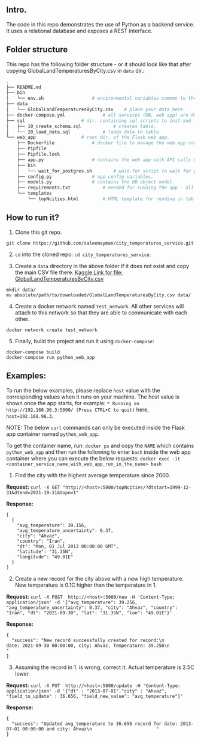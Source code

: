 ## Intro.

The code in this repo demonstrates the use of Python as a backend service. It uses a relational
database and exposes a REST interface.

## Folder structure

This repo has the following folder structure - or it should look like that after copying GlobalLandTemperaturesByCity.csv in `data` dir.:

```bash
.
├── README.md
├── bin
│   └── env.sh					# environmental variables common to the DB and Flask app.
├── data
│   └── GlobalLandTemperaturesByCity.csv	# place your data here.
├── docker-compose.yml				# all services (DB, web app) are defined here.
├── sql						# dir. containing sql scripts to init and load data to postgres DB.
│   ├── 10_create_schema.sql			# creates table.
│   └── 20_load_data.sql			# loads data to table.
└── web_app					# root dir. of the Flask web app.
    ├── Dockerfile				# docker file to manage the web app container.
    ├── Pipfile
    ├── Pipfile.lock
    ├── app.py					# contains the web app with API calls GET, PUT, POST.
    ├── bin
    │   └── wait_for_postgres.sh		# wait-for script to wait for postgres DB to allow connections to it.
    ├── config.py				# app config variables.
    ├── models.py				# contains the DB object model.
    ├── requirements.txt			# needed for running the app - all python package requirements.
    └── templates
        └── topNcities.html			# HTML template for rending in table form the top N hottest cities.
```

## How to run it?

1. Clone this git repo.
```
git clone https://github.com/saleemayman/city_temperatures_service.git
```

2. `cd` into the cloned repo: `cd city_temperatures_service`.

3. Create a `data` directory in the above folder if it does not exist and copy the main CSV file there.
[Kaggle Link for file: GlobalLandTemperaturesByCity.csv](https://www.kaggle.com/berkeleyearth/climate-change-earth-surface-temperature-data?select=GlobalLandTemperaturesByCity.csv)

```
mkdir data/
mv absolute/path/to/downloaded/GlobalLandTemperaturesByCity.csv data/
```

4. Create a docker network named `test_network`. All other services will attach to this network so that they are able to communicate with each other.
```
docker network create test_network
```

5. Finally, build the project and run it using `docker-compose`:
```
docker-compose build
docker-compose run python_web_app
```

## Examples:

To run the below examples, please replace `host` value with the corresponding values when it runs on your machine. The host value is shown once the app starts, for example: `* Running on http://192.168.96.3:5000/ (Press CTRL+C to quit)` here, `host=192.168.96.3`.

NOTE: The below `curl` commands can only be executed inside the Flask app container named `python_web_app`.

To get the container name, run: `docker ps` and copy the `NAME` which contains `python_web_app` and then run the following to enter `bash` inside the web app container where you can execute the below requests:
`docker exec -it <container_service_name_with_web_app_run_in_the_name> bash`

1. Find the city with the highest average temperature since 2000.

**Request:** `curl -X GET "http://<host>:5000/topNcities/?dtstart=1999-12-31&dtend=2021-10-11&topn=1"`

**Response:**
```
[
  {
    "avg_temperature": 39.156, 
    "avg_temperature_uncertainty": 0.37, 
    "city": "Ahvaz", 
    "country": "Iran", 
    "dt": "Mon, 01 Jul 2013 00:00:00 GMT", 
    "latitude": "31.35N", 
    "longitude": "49.01E"
  }
]
```

2. Create a new record for the city above with a new high temperature. New temperature is 0.1C higher than the temperature in 1.

**Request:** `curl -X POST  http://<host>:5000/new -H 'Content-Type: application/json' -d '{"avg_temperature": 39.256, "avg_temperature_uncertainty": 0.37, "city": "Ahvaz", "country": "Iran", "dt": "2021-09-30", "lat": "31.35N", "lon": "49.01E"}'`

**Response:**
```
{
  "success": "New record successfully created for record:\n                        date: 2021-09-30 00:00:00, city: Ahvaz, Temperature: 39.256\n                        "
}
```

3. Assuming the record in 1. is wrong, correct it. Actual temperature is 2.5C lower.

**Request:** `curl -X PUT  http://<host>:5000/update -H 'Content-Type: application/json' -d '{"dt" : "2013-07-01","city" : "Ahvaz", "field_to_update" : 36.656, "field_new_value": "avg_temperature"}'`

**Response:**
```
{
  "success": "Updated avg_temperature to 36.656 record for date: 2013-07-01 00:00:00 and city: Ahvaz\n                        "
}
```

